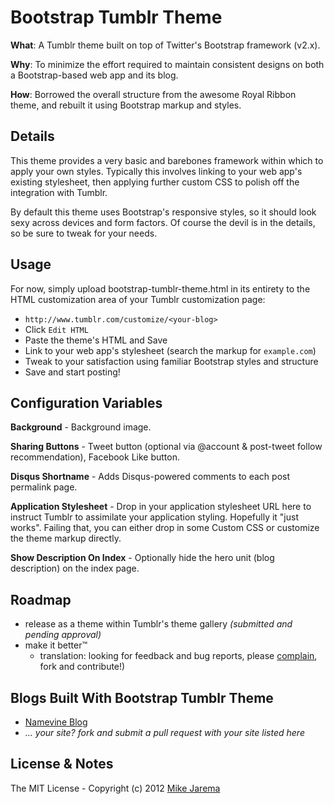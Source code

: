 # Bootstrap Tumblr Theme

**What**: A Tumblr theme built on top of Twitter's Bootstrap framework (v2.x).

**Why**: To minimize the effort required to maintain consistent designs on both a Bootstrap-based web app and its blog.

**How**: Borrowed the overall structure from the awesome Royal Ribbon theme, and rebuilt it using Bootstrap markup and styles.


## Details

This theme provides a very basic and barebones framework within which to apply your own styles.  Typically this involves linking to your web app's existing stylesheet, then applying further custom CSS to polish off the integration with Tumblr.

By default this theme uses Bootstrap's responsive styles, so it should look sexy across devices and form factors.  Of course the devil is in the details, so be sure to tweak for your needs.


## Usage

For now, simply upload bootstrap-tumblr-theme.html in its entirety to the HTML customization area of your Tumblr customization page:

* ``http://www.tumblr.com/customize/<your-blog>``
* Click ``Edit HTML``
* Paste the theme's HTML and Save
* Link to your web app's stylesheet (search the markup for ``example.com``)
* Tweak to your satisfaction using familiar Bootstrap styles and structure
* Save and start posting!


## Configuration Variables

**Background** - Background image.

**Sharing Buttons** - Tweet button (optional via @account & post-tweet follow recommendation), Facebook Like button.

**Disqus Shortname** - Adds Disqus-powered comments to each post permalink page.

**Application Stylesheet** - Drop in your application stylesheet URL here to instruct Tumblr to assimilate your application styling. Hopefully it "just works". Failing that, you can either drop in some Custom CSS or customize the theme markup directly.

**Show Description On Index** - Optionally hide the hero unit (blog description) on the index page.


## Roadmap

* release as a theme within Tumblr's theme gallery *(submitted and pending approval)*
* make it better&#8482;
  * translation: looking for feedback and bug reports, please [complain](https://github.com/mikejarema/bootstrap-tumblr-theme/issues), fork and contribute!)


## Blogs Built With Bootstrap Tumblr Theme

* [Namevine Blog](http://blog.namevine.com/)
* _... your site? fork and submit a pull request with your site listed here_ 


## License & Notes

The MIT License - Copyright (c) 2012 [Mike Jarema](http://mikejarema.com)

